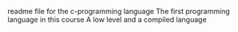 readme file for the c-programming language
The first programming language in this course
A low level and a compiled language
